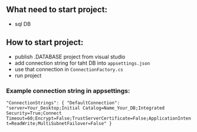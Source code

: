 ## What need to start project:
* sql DB

## How to start project:
* publish .DATABASE project from visual studio
* add connection string for taht DB into `appsettings.json`
* use that connection in `ConnectionFactory.cs`
* run project

### Example connection string in appsettings:
`"ConnectionStrings": {
    "DefaultConnection": "server=Your_Desktop;Initial Catalog=Name_Your_DB;Integrated Security=True;Connect Timeout=60;Encrypt=False;TrustServerCertificate=False;ApplicationIntent=ReadWrite;MultiSubnetFailover=False"
}`
